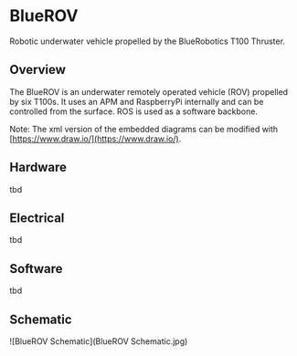 # BlueROV
Robotic underwater vehicle propelled by the BlueRobotics T100 Thruster.

## Overview

The BlueROV is an underwater remotely operated vehicle (ROV) propelled by six T100s. It uses an APM and RaspberryPi internally and can be controlled from the surface. ROS is used as a software backbone.

Note: The xml version of the embedded diagrams can be modified with [https://www.draw.io/](https://www.draw.io/).

## Hardware

tbd

## Electrical

tbd

## Software

tbd

## Schematic

![BlueROV Schematic](BlueROV Schematic.jpg)
